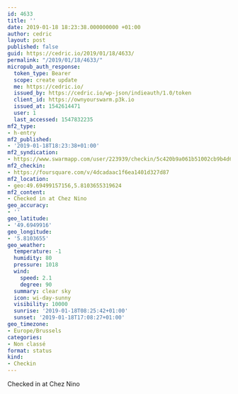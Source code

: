 ```yaml
---
id: 4633
title: ''
date: 2019-01-18 18:23:38.000000000 +01:00
author: cedric
layout: post
published: false
guid: https://cedric.io/2019/01/18/4633/
permalink: "/2019/01/18/4633/"
micropub_auth_response:
  token_type: Bearer
  scope: create update
  me: https://cedric.io/
  issued_by: https://cedric.io/wp-json/indieauth/1.0/token
  client_id: https://ownyourswarm.p3k.io
  issued_at: 1542614471
  user: 1
  last_accessed: 1547832235
mf2_type:
- h-entry
mf2_published:
- '2019-01-18T18:23:38+01:00'
mf2_syndication:
- https://www.swarmapp.com/user/223939/checkin/5c420b9a061b51002cb9b4d6
mf2_checkin:
- https://foursquare.com/v/4dcadaac1f6ea1401d327d87
mf2_location:
- geo:49.69499157156,5.8103655319624
mf2_content:
- Checked in at Chez Nino
geo_accuracy:
- ''
geo_latitude:
- '49.6949916'
geo_longitude:
- '5.8103655'
geo_weather:
  temperature: -1
  humidity: 80
  pressure: 1018
  wind:
    speed: 2.1
    degree: 90
  summary: clear sky
  icon: wi-day-sunny
  visibility: 10000
  sunrise: '2019-01-18T08:25:42+01:00'
  sunset: '2019-01-18T17:08:27+01:00'
geo_timezone:
- Europe/Brussels
categories:
- Non classé
format: status
kind:
- Checkin
---
```

Checked in at Chez Nino